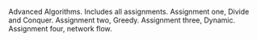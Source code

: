 Advanced Algorithms. Includes all assignments. Assignment one, Divide and Conquer. Assignment two, Greedy. Assignment three, Dynamic. Assignment four, network flow.

